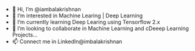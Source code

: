 - 👋 Hi, I’m @iambalakrishnan
- 👀 I’m interested in Machine Learing | Deep Learning
- 🌱 I’m currently learning Deep Learing using Tensorflow 2.x
- 💞️ I’m looking to collaborate in Machine Learning and cDeeep Learning Projects...
- 📫 Connect me in LinkedIn@imbalakrishnan

<!---
iambalakrishnan/iambalakrishnan is a ✨ special ✨ repository because its `README.md` (this file) appears on your GitHub profile.
You can click the Preview link to take a look at your changes.
--->
